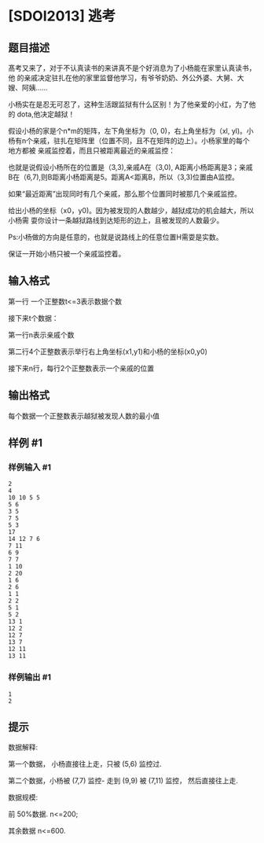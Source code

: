 # [SDOI2013] 逃考

## 题目描述

髙考又来了，对于不认真读书的来讲真不是个好消息为了小杨能在家里认真读书，他 的亲戚决定驻扎在他的家里监督他学习，有爷爷奶奶、外公外婆、大舅、大嫂、阿姨......

小杨实在是忍无可忍了，这种生活跟监狱有什么区别！为了他亲爱的小红，为了他的 dota,他决定越狱！

假设小杨的家是个n\*m的矩阵，左下角坐标为（0, 0)，右上角坐标为（xl, yl)。小 杨有n个亲戚，驻扎在矩阵里（位置不同，且不在矩阵的边上）。小杨家里的每个地方都被 亲戚监控着，而且只被距离最近的亲戚监控：

也就是说假设小杨所在的位置是（3,3),亲戚A在（3,0), A距离小杨距离是3；亲戚 B在（6,7),则B距离小杨距离是5。距离A<距离B，所以（3,3)位置由A监控。

如果“最近距离”出现同时有几个亲戚，那么那个位置同时被那几个亲戚监控。

给出小杨的坐标（x0，y0)。因为被发现的人数越少，越狱成功的机会越大，所以小杨需 耍你设计一条越狱路线到达矩形的边上，且被发现的人数最少。

Ps:小杨做的方向是任意的，也就是说路线上的任意位置H需耍是实数。

保证一开始小杨只被一个亲戚监控着。


## 输入格式

第一行 一个正整数t<=3表示数据个数

接下来t个数据：

第一行n表示亲戚个数

第二行4个正整数表示举行右上角坐标(x1,y1)和小杨的坐标(x0,y0)

接下来n行，每行2个正整数表示一个亲戚的位置


## 输出格式

每个数据一个正整数表示越狱被发现人数的最小值


## 样例 #1

### 样例输入 #1
```
2
4
10 10 5 5
5 6
3 5
7 5
5 3
17
14 12 7 6
7 11
6 9
7 7
1 10
2 20
1 6
2 6
1 1
2 2
5 1
5 2
13 1
12 2
12 7
13 7
12 11
13 11
```

### 样例输出 #1

```
1
2
```

## 提示

数据解释:

第一个数据， 小杨直接往上走，只被 (5,6) 监控过.

第二个数据，小杨被 (7,7) 监控- 走到 (9,9) 被 (7,11) 监控， 然后直接往上走.


数据规模:

前 50%数据. n<=200;

其余数据 n<=600.

